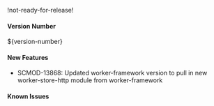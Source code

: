 !not-ready-for-release!

#### Version Number
${version-number}

#### New Features
- SCMOD-13868: Updated worker-framework version to pull in new worker-store-http module from worker-framework

#### Known Issues
